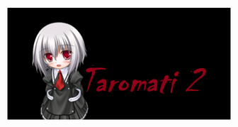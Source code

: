 [![]( https://github.com/Taromati2/other/blob/master/github/repository-open-graph.png )]( https://github.com/Taromati2/Taromati2 )  
